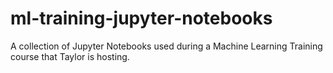# ml-training-jupyter-notebooks
A collection of Jupyter Notebooks used during a Machine Learning Training course that Taylor is hosting.
